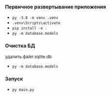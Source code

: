### Первичное развертывание приложения

- `py -3.8 -m venv .venv`
- `.venv\Scripts\activate`
- `pip install -e .`
- `py -m database.models`

### Очистка БД

удалить файл sqlite.db
- `py -m database.models`

### Запуск

- `py main.py`
